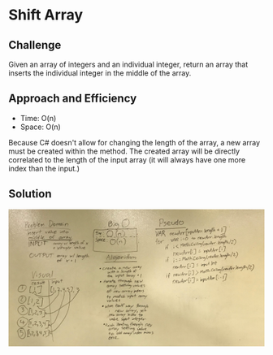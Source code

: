 # Shift Array

## Challenge

Given an array of integers and an individual integer, return an array that inserts the individual integer in the middle of the array.

## Approach and Efficiency

* Time: O(n)
* Space: O(n)

Because C# doesn't allow for changing the length of the array, a new array must be created within the method. The created array will be directly correlated to the length of the input array (it will always have one more index than the input.)

## Solution

![alt text](../../assets/arrayShift.jpg "Shift Array Solution")

